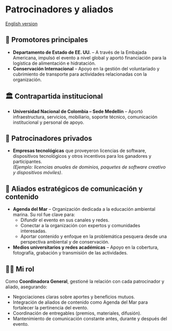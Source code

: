 # Patrocinadores y aliados
[English version](../en/03_sponsors-partners.md)

## 🤝 Promotores principales
- **Departamento de Estado de EE. UU.** – A través de la Embajada Americana, impulsó el evento a nivel global y aportó financiación para la logística de alimentación e hidratación.  
- **Conservación Internacional** – Apoyo en la gestión del voluntariado y cubrimiento de transporte para actividades relacionadas con la organización.

## 🏛 Contrapartida institucional
- **Universidad Nacional de Colombia – Sede Medellín** – Aportó infraestructura, servicios, mobiliario, soporte técnico, comunicación institucional y personal de apoyo.

## 💼 Patrocinadores privados
- **Empresas tecnológicas** que proveyeron licencias de software, dispositivos tecnológicos y otros incentivos para los ganadores y participantes.  
  *(Ejemplo: licencias anuales de dominios, paquetes de software creativo y dispositivos móviles)*.

## 📢 Aliados estratégicos de comunicación y contenido
- **Agenda del Mar** – Organización dedicada a la educación ambiental marina. Su rol fue clave para:
  - Difundir el evento en sus canales y redes.
  - Conectar a la organización con expertos y comunidades interesadas.
  - Aportar contenido y enfoque en la problemática pesquera desde una perspectiva ambiental y de conservación.
- **Medios universitarios y redes académicas** – Apoyo en la cobertura, fotografía, grabación y transmisión de las actividades.

## 🙋‍♀️ Mi rol
Como **Coordinadora General**, gestioné la relación con cada patrocinador y aliado, asegurando:
- Negociaciones claras sobre aportes y beneficios mutuos.
- Integración de aliados de contenido como Agenda del Mar para fortalecer la pertinencia del evento.
- Coordinación de entregables (premios, materiales, difusión).
- Mantenimiento de comunicación constante antes, durante y después del evento.
